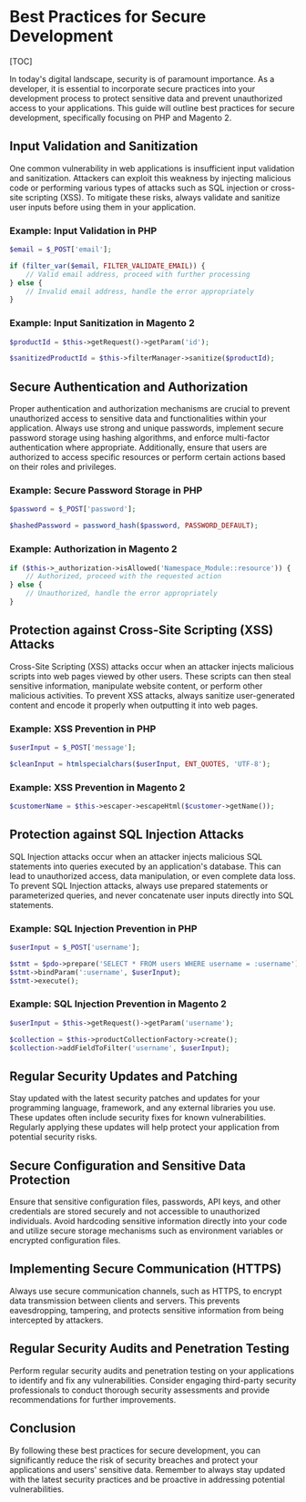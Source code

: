 # Best Practices for Secure Development

[TOC]

In today's digital landscape, security is of paramount importance. As a developer, it is essential to incorporate secure
practices into your development process to protect sensitive data and prevent unauthorized access to your applications.
This guide will outline best practices for secure development, specifically focusing on PHP and Magento 2.

## Input Validation and Sanitization

One common vulnerability in web applications is insufficient input validation and sanitization. Attackers can exploit
this weakness by injecting malicious code or performing various types of attacks such as SQL injection or cross-site
scripting (XSS). To mitigate these risks, always validate and sanitize user inputs before using them in your
application.

### Example: Input Validation in PHP

```php
$email = $_POST['email'];

if (filter_var($email, FILTER_VALIDATE_EMAIL)) {
    // Valid email address, proceed with further processing
} else {
    // Invalid email address, handle the error appropriately
}
```

### Example: Input Sanitization in Magento 2

```php
$productId = $this->getRequest()->getParam('id');

$sanitizedProductId = $this->filterManager->sanitize($productId);
```

## Secure Authentication and Authorization

Proper authentication and authorization mechanisms are crucial to prevent unauthorized access to sensitive data and
functionalities within your application. Always use strong and unique passwords, implement secure password storage using
hashing algorithms, and enforce multi-factor authentication where appropriate. Additionally, ensure that users are
authorized to access specific resources or perform certain actions based on their roles and privileges.

### Example: Secure Password Storage in PHP

```php
$password = $_POST['password'];

$hashedPassword = password_hash($password, PASSWORD_DEFAULT);
```

### Example: Authorization in Magento 2

```php
if ($this->_authorization->isAllowed('Namespace_Module::resource')) {
    // Authorized, proceed with the requested action
} else {
    // Unauthorized, handle the error appropriately
}
```

## Protection against Cross-Site Scripting (XSS) Attacks

Cross-Site Scripting (XSS) attacks occur when an attacker injects malicious scripts into web pages viewed by other
users. These scripts can then steal sensitive information, manipulate website content, or perform other malicious
activities. To prevent XSS attacks, always sanitize user-generated content and encode it properly when outputting it
into web pages.

### Example: XSS Prevention in PHP

```php
$userInput = $_POST['message'];

$cleanInput = htmlspecialchars($userInput, ENT_QUOTES, 'UTF-8');
```

### Example: XSS Prevention in Magento 2

```php
$customerName = $this->escaper->escapeHtml($customer->getName());
```

## Protection against SQL Injection Attacks

SQL Injection attacks occur when an attacker injects malicious SQL statements into queries executed by an application's
database. This can lead to unauthorized access, data manipulation, or even complete data loss. To prevent SQL Injection
attacks, always use prepared statements or parameterized queries, and never concatenate user inputs directly into SQL
statements.

### Example: SQL Injection Prevention in PHP

```php
$userInput = $_POST['username'];

$stmt = $pdo->prepare('SELECT * FROM users WHERE username = :username');
$stmt->bindParam(':username', $userInput);
$stmt->execute();
```

### Example: SQL Injection Prevention in Magento 2

```php
$userInput = $this->getRequest()->getParam('username');

$collection = $this->productCollectionFactory->create();
$collection->addFieldToFilter('username', $userInput);
```

## Regular Security Updates and Patching

Stay updated with the latest security patches and updates for your programming language, framework, and any external
libraries you use. These updates often include security fixes for known vulnerabilities. Regularly applying these
updates will help protect your application from potential security risks.

## Secure Configuration and Sensitive Data Protection

Ensure that sensitive configuration files, passwords, API keys, and other credentials are stored securely and not
accessible to unauthorized individuals. Avoid hardcoding sensitive information directly into your code and utilize
secure storage mechanisms such as environment variables or encrypted configuration files.

## Implementing Secure Communication (HTTPS)

Always use secure communication channels, such as HTTPS, to encrypt data transmission between clients and servers. This
prevents eavesdropping, tampering, and protects sensitive information from being intercepted by attackers.

## Regular Security Audits and Penetration Testing

Perform regular security audits and penetration testing on your applications to identify and fix any vulnerabilities.
Consider engaging third-party security professionals to conduct thorough security assessments and provide
recommendations for further improvements.

## Conclusion

By following these best practices for secure development, you can significantly reduce the risk of security breaches and
protect your applications and users' sensitive data. Remember to always stay updated with the latest security practices
and be proactive in addressing potential vulnerabilities.
